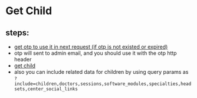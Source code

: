 # Get Child

## steps:

- [get otp to use it in next request (if otp is not existed or expired)](https://documenter.getpostman.com/view/12318086/2sA3Bt3pg1#7efa3ce6-4e19-4748-ae9f-af03d4e78d74)
- otp will sent to admin email, and you should use it with the otp http header
- [get child](https://documenter.getpostman.com/view/12318086/2sA3Bt3pg1#e5192b52-6e69-480b-92cb-4d9131e12204)
- also you can include related data for children by using query params as `?include=children,doctors,sessions,software_modules,specialties,headsets,center_social_links`
